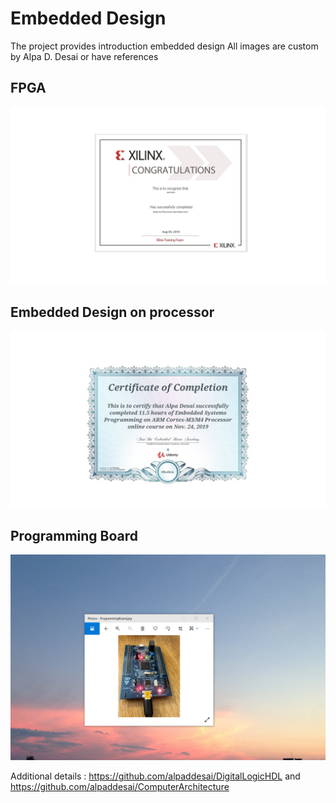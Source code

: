 # Embedded Design


The project provides introduction embedded design
All images are custom by Alpa D. Desai or have references

## FPGA 
![image](DesigningFPGA.jpg)

## Embedded Design on processor
![image](EmbeddedSystemDesign.jpg)

## Programming Board
![image](ProgrammingBoardImage.png)

Additional details : https://github.com/alpaddesai/DigitalLogicHDL and https://github.com/alpaddesai/ComputerArchitecture 
